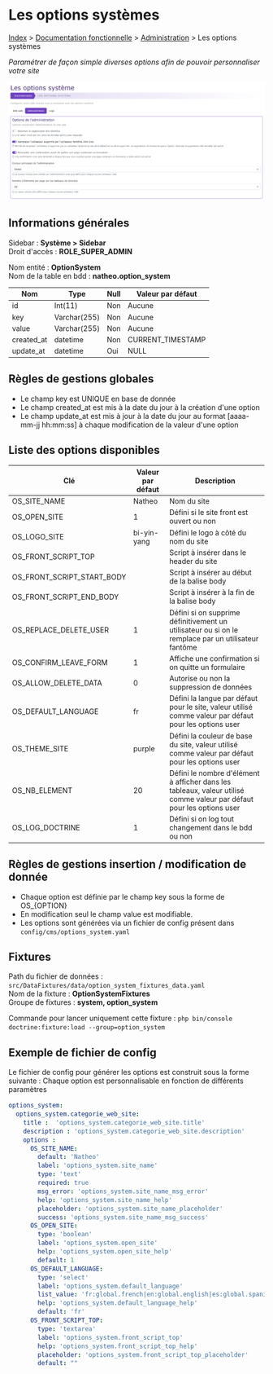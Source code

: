 # Les options systèmes

[Index](../../../../index.md) > [Documentation fonctionnelle](../../index.md) > [Administration](../index.md) > Les options systèmes

*Paramétrer de façon simple diverses options afin de pouvoir personnaliser votre site*

![Options Systèmes](../files/options_system/options_system.png)

## Informations générales
Sidebar : **Système > Sidebar**  
Droit d'accès : **ROLE_SUPER_ADMIN**

Nom entité : **OptionSystem**  
Nom de la table en bdd : **natheo.option_system**

| Nom        | 	Type         | 	Null | 	Valeur par défaut |
|------------|---------------|-------|--------------------|
| id         | 	Int(11)      | 	Non  | 	Aucune            |
| key        | 	Varchar(255) | 	Non  | 	Aucune            |
| value      | 	Varchar(255) | 	Non  | 	Aucune            |
| created_at | 	datetime     | 	Non	 | CURRENT_TIMESTAMP  |
| update_at  | 	datetime     | 	Oui  | 	NULL              |

## Règles de gestions globales
- Le champ key est UNIQUE en base de donnée
- Le champ created_at est mis à la date du jour à la création d'une option
- Le champ update_at est mis à jour à la date du jour au format [aaaa-mm-jj hh:mm:ss] à chaque modification de la valeur d'une option

## Liste des options disponibles

| Clé                         | 	Valeur par défaut | 	Description                                                                                                           |
|-----------------------------|--------------------|------------------------------------------------------------------------------------------------------------------------|
| OS_SITE_NAME                | 	Natheo            | 	Nom du site                                                                                                           |
| OS_OPEN_SITE                | 	1                 | 	Défini si le site front est ouvert ou non                                                                             |
| OS_LOGO_SITE                | 	bi-yin-yang       | 	Défini le logo à côté du nom du site                                                                                  |
| OS_FRONT_SCRIPT_TOP         | 	                  | 	Script à insérer dans le header du site                                                                               |
| OS_FRONT_SCRIPT_START_BODY	 | 	                  | Script à insérer au début de la balise body                                                                            |
| OS_FRONT_SCRIPT_END_BODY    | 	                  | 	Script à insérer à la fin de la balise body                                                                           |
| OS_REPLACE_DELETE_USER      | 	1	                | Défini si on supprime définitivement un utilisateur ou si on le remplace par un utilisateur fantôme                    |
| OS_CONFIRM_LEAVE_FORM       | 	1                 | 	Affiche une confirmation si on quitte un formulaire                                                                   |
| OS_ALLOW_DELETE_DATA        | 	0                 | 	Autorise ou non la suppression de données                                                                             |
| OS_DEFAULT_LANGUAGE         | 	fr                | 	Défini la langue par défaut pour le site, valeur utilisé comme valeur par défaut pour les options user                |
| OS_THEME_SITE               | 	purple            | 	Défini la couleur de base du site, valeur utilisé comme valeur par défaut pour les options user                       |
| OS_NB_ELEMENT               | 	20                | 	Défini le nombre d'élément à afficher dans les tableaux, valeur utilisé comme valeur par défaut pour les options user |
| OS_LOG_DOCTRINE             | 	1                 | 	Défini si on log tout changement dans le bdd ou non                                                                   |

## Règles de gestions insertion / modification de donnée
- Chaque option est définie par le champ key sous la forme de OS_{OPTION}
- En modification seul le champ value est modifiable.
- Les options sont générées via un fichier de config présent dans ``config/cms/options_system.yaml``

## Fixtures
Path du fichier de données : ``src/DataFixtures/data/option_system_fixtures_data.yaml``  
Nom de la fixture : **OptionSystemFixtures**  
Groupe de fixtures : **system, option_system**  

Commande pour lancer uniquement cette fixture : ``php bin/console doctrine:fixture:load --group=option_system``

## Exemple de fichier de config
Le fichier de config pour générer les options est construit sous la forme suivante :
Chaque option est personnalisable en fonction de différents paramètres
````yaml
options_system:
  options_system.categorie_web_site:                                                # Categories de l'option
    title :  'options_system.categorie_web_site.title'                              # Titre de la catégorie
    description : 'options_system.categorie_web_site.description'                   # Description de la catégorie
    options :                                                                       # Liste des options disponibles pour cette catégorie
      OS_SITE_NAME:                                                                 # Clé de l'option
        default: 'Natheo'                                                           # Valeur de l'option
        label: 'options_system.site_name'                                           # Libellé de l'option
        type: 'text'                                                                # Type de l'option (text/boolean/select/textarea)
        required: true                                                              # Valeur obligatoire ou non
        msg_error: 'options_system.site_name_msg_error'                             # Message d'erreur si valeur obligatoire
        help: 'options_system.site_name_help'                                       # Message d'aide
        placeholder: 'options_system.site_name_placeholder'                         # Texte dans le placeholder
        success: 'options_system.site_name_msg_success'                             # Message quand l'option s'est bien enregistrée
      OS_OPEN_SITE:
        type: 'boolean'
        label: 'options_system.open_site'
        help: 'options_system.open_site_help'
        default: 1
      OS_DEFAULT_LANGUAGE:
        type: 'select'
        label: 'options_system.default_language'
        list_value: 'fr:global.french|en:global.english|es:global.spanish'          # Liste dans le cas d'un select sous la forme |cle:valeur|
        help: 'options_system.default_language_help'
        default: 'fr'
      OS_FRONT_SCRIPT_TOP:
        type: 'textarea'
        label: 'options_system.front_script_top'
        help: 'options_system.front_script_top_help'
        placeholder: 'options_system.front_script_top_placeholder'
        default: ""
````
